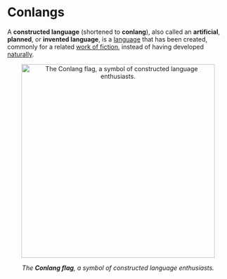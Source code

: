 # Conlangs

A **constructed language** (shortened to **conlang**), also called an **artificial**, **planned**, or **invented language**, is a [language](https://en.wikipedia.org/wiki/Language) that has been created, commonly for a related [work of fiction](https://en.wikipedia.org/wiki/Fiction), instead of having developed [naturally](https://en.wikipedia.org/wiki/Natural_language).

<div align="center">
<img width="440" src="https://upload.wikimedia.org/wikipedia/commons/f/f9/Conlangflag.svg" title="The Conlang flag, a symbol of constructed language enthusiasts."/>

*The **Conlang flag**, a symbol of constructed language enthusiasts.*
</div>
